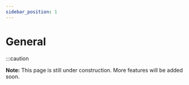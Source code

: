 ```yaml
---
sidebar_position: 1
---
```


# General

:::caution

**Note:** This page is still under construction. More features will be added soon.
